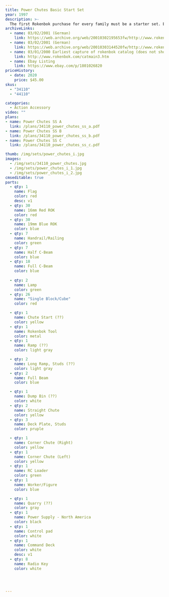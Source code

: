 ```yaml
---
title: Power Chutes Basic Start Set
year: 1997
description: >-
  The first Rokenbok purchase for every family must be a starter set. Either the Basic Start Set (Power Chutes) or the Deluxe Start Set (Action Factory). Each starter set contains everything you need to start playing: the command deck, a control pad, a remote-controlled vehicle and a selection of components and accessories. The Command Deck can only be purchased with a Start Set. After purchasing a starter kit, you can expand your Rokenbok system however you like.
archiveLinks:
  - name: 03/02/2001 (German)
    link: https://web.archive.org/web/20010302195653fw/http://www.rokenbok.com/deutsch/catalog.htm
  - name: 03/02/2001 (German)
    link: https://web.archive.org/web/20010303144520fw/http://www.rokenbok.com/deutsch/catmain3.htm
  - name: 03/01/2000 Earliest capture of rokenbok catalog (does not show Power Chutes)
    link: http://www.rokenbok.com/catmain3.htm
  - name: Ebay Listing
    link: https://www.ebay.com/p/1801026820
priceHistory:
  - date: 2020
    price: $45.00
skus:
  - "34110"
  - "44110"

categories: 
  - Action Accessory
video: ""
plans:
- name: Power Chutes SS A
  link: /plans/34110_power_chutes_ss_a.pdf
- name: Power Chutes SS B
  link: /plans/34110_power_chutes_ss_b.pdf
- name: Power Chutes SS C
  link: /plans/34110_power_chutes_ss_c.pdf

thumb: /img/sets/power_chutes_i.jpg
images:
  - /img/sets/34110_power_chutes.jpg
  - /img/sets/power_chutes_i_1.jpg
  - /img/sets/power_chutes_i_2.jpg
cmseditable: true
parts:
  - qty: 1
    name: Flag
    color: red
    desc: v1
  - qty: 30
    name: 16mm Red ROK
    color: red
  - qty: 30
    name: 19mm Blue ROK
    color: blue
  - qty: 7
    name: Handrail/Railing
    color: green
  - qty: 7
    name: Half C-Beam
    color: blue
  - qty: 18
    name: Full C-Beam
    color: blue
  
  - qty: 2
    name: Lamp
    color: green
  - qty: 26
    name: "Single Block/Cube"
    color: red

  - qty: 1
    name: Chute Start (??)
    color: yellow
  - qty: 1
    name: Rokenbok Tool
    color: metal  
  - qty: 1
    name: Ramp (??)
    color: light gray

  - qty: 2
    name: Long Ramp, Studs (??)
    color: light gray
  - qty: 2
    name: Full Beam
    color: blue

  - qty: 1
    name: Dump Bin (??)
    color: white
  - qty: 2
    name: Straight Chute
    color: yellow
  - qty: 3
    name: Deck Plate, Studs
    color: pruple

  - qty: 1
    name: Corner Chute (Right)
    color: yellow
  - qty: 1
    name: Corner Chute (Left)
    color: yellow
  - qty: 1
    name: RC Loader
    color: green
  - qty: 1
    name: Worker/Figure
    color: blue

  - qty: 1
    name: Quarry (??)
    color: gray
  - qty: 1
    name: Power Supply - North America
    color: black
  - qty: 1
    name: Control pad
    color: white
  - qty: 1
    name: Command Deck
    color: white
    desc: v1
  - qty: 8
    name: Radio Key
    color: white


  

---
```


